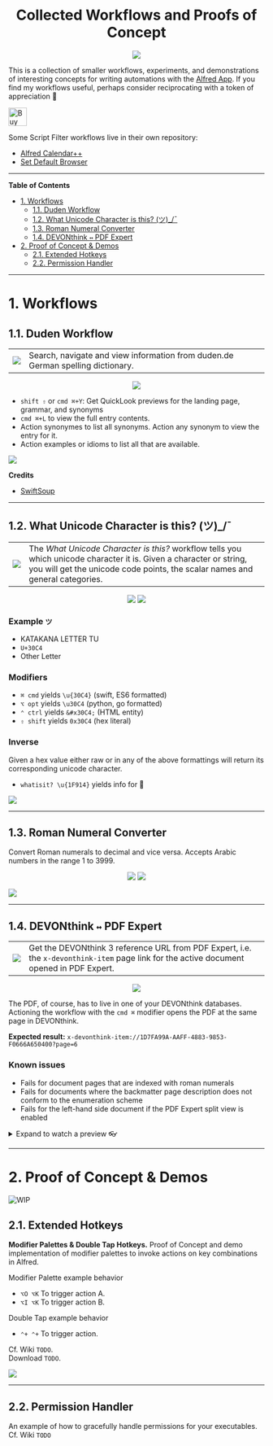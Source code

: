 <!-- # Collected Workflows &amp; Proofs of Concept  -->
<!-- omit from toc -->

<h1 align="center"></br>Collected Workflows and Proofs of Concept</h1>
<p align="center">
<a href="#"><img src="https://img.shields.io/static/v1?style=for-the-badge&message=Alfred&color=5C1F87&logo=Alfred&logoColor=FFFFFF&label="></a>
</p>

This is a collection of smaller workflows, experiments, and demonstrations of interesting concepts for writing automations with the [Alfred App](https://www.alfredapp.com/workflows/). 
If you find my workflows useful, perhaps consider reciprocating with a token of appreciation 🤗   

<a href='https://ko-fi.com/G2G1IH7RR' target='_blank'><img height='36' style='border:0px;height:36px;' src='https://storage.ko-fi.com/cdn/kofi3.png?v=3' border='0' alt='Buy Me a Coffee at ko-fi.com' /></a>  

Some Script Filter workflows live in their own repository:

- [Alfred Calendar++](https://github.com/zeitlings/alfred-calendar)
- [Set Default Browser](https://github.com/zeitlings/alfred-set-default-browser/)

---

**Table of Contents**

- [1. Workflows](#1-workflows)
  - [1.1. Duden Workflow](#11-duden-workflow)
  - [1.2. What Unicode Character is this? (ツ)\_/¯](#12-what-unicode-character-is-this-ツ_)
  - [1.3. Roman Numeral Converter](#13-roman-numeral-converter)
  - [1.4. DEVONthink `↔` PDF Expert](#14-devonthink--pdf-expert)
- [2. Proof of Concept \& Demos](#2-proof-of-concept--demos)
  - [2.1. Extended Hotkeys](#21-extended-hotkeys)
  - [2.2. Permission Handler](#22-permission-handler)

---

# 1. Workflows

## 1.1. Duden Workflow

<table> 
    <tr>
        <td>
            <img src="assets/icons/duden.png"> 
        </td>
        <td>
           Search, navigate and view information from duden.de German spelling dictionary. 
        </td>
    </tr>
</table>

<p align="center">
    <a href="https://github.com/zeitlings/alfred-workflows/releases/tag/v1.0.0-dude"><img src="https://img.shields.io/badge/download-v1.0.0-informational"></a>
</p>

<!-- [![](https://img.shields.io/badge/download-v1.0.0-informational)](https://github.com/zeitlings/alfred-workflows/releases/tag/v1.0.0-dude) -->

- ` shift ⇧ ` or `cmd ⌘+Y`: Get QuickLook previews for the landing page, grammar, and synonyms
- `cmd ⌘+L` to view the full entry contents.
- Action synonymes to list all synonyms. Action any synonym to view the entry for it.
- Action examples or idioms to list all that are available.

![](assets/images/preview_duden.jpg)

**Credits**

- [SwiftSoup](https://github.com/scinfu/SwiftSoup)

---

## 1.2. What Unicode Character is this? (ツ)_/¯

<table> 
    <tr>
        <td>
            <img src="assets/icons/whatisit.png"> 
        </td>
        <td>
            The <i>What Unicode Character is this?</i> workflow tells you which unicode character it is. Given a character or string, you will get the unicode code points, the scalar names and general categories.
        </td>
    </tr>
</table>

<p align="center">
    <a href="https://github.com/zeitlings/alfred-workflows/releases/tag/v2.0.1-uni"><img src="https://img.shields.io/badge/download-v2.0.1-informational"></a>
    <a href="/assets/code/WhatIsIt.swift"><img src="https://img.shields.io/static/v1?message=WhatIsIt.swift&color=F05138&logo=Swift&logoColor=FFFFFF&label=Code"></a>
</p>

<!-- [![](https://img.shields.io/badge/download-v2.0.1-informational)](https://github.com/zeitlings/alfred-workflows/releases/tag/v2.0.1-uni) -->


### Example `ツ`

- KATAKANA LETTER TU
- `U+30C4`
- Other Letter

### Modifiers

- `⌘ cmd` yields `\u{30C4}` (swift, ES6 formatted)
- `⌥ opt` yields `\u30C4` (python, go formatted)
- `⌃ ctrl` yields `&#x30C4;` (HTML entity)
- `⇧ shift` yields `0x30C4` (hex literal)

### Inverse

Given a hex value either raw or in any of the above formattings will return its corresponding unicode character.
- `whatisit? \u{1F914}` yields info for 🤔


![](assets/images/preview_whatisit.jpg)


<!-- [![](https://img.shields.io/static/v1?message=WhatIsIt.swift&color=F05138&logo=Swift&logoColor=FFFFFF&label=Code)](/assets/code/WhatIsIt.swift) -->

---

## 1.3. Roman Numeral Converter

Convert Roman numerals to decimal and vice versa. Accepts Arabic numbers in the range 1 to 3999.

<p align="center">
    <a href="https://github.com/zeitlings/alfred-workflows/releases/tag/v1.0.0-rn"><img src="https://img.shields.io/badge/download-v1.0.0-informational"></a>
    <a href="/assets/code/RomanNumeral.swift"><img src="https://img.shields.io/static/v1?message=RomanNumeral.swift&color=F05138&logo=Swift&logoColor=FFFFFF&label=Code"></a>
</p>

<!-- [![](https://img.shields.io/badge/download-v1.0.0-informational)](https://github.com/zeitlings/alfred-workflows/releases/tag/v1.0.0-rn) -->

![](assets/images/preview_roman.jpg)

<!-- [![](https://img.shields.io/static/v1?message=RomanNumeral.swift&color=F05138&logo=Swift&logoColor=FFFFFF&label=Code)](/assets/code/RomanNumeral.swift) -->


---

## 1.4. DEVONthink `↔` PDF Expert

<table>
    <tr>
        <td>
            <img src="assets/icons/dt3pdf.png">
        </td>
        <td>
        	Get the DEVONthink 3 reference URL from PDF Expert, i.e. the <code>x-devonthink-item</code> page link for the active document opened in PDF Expert.
        </td>
    </tr>
</table>

<p align="center">
    <a href="https://github.com/zeitlings/alfred-workflows/releases/tag/v1.2.0-xdev"><img src="https://img.shields.io/badge/download-v1.2.0-informational"></a>
</p>

<!-- [![](https://img.shields.io/badge/download-v1.2.0-informational)](https://github.com/zeitlings/alfred-workflows/releases/tag/v1.2.0-xdev) -->

The PDF, of course, has to live in one of your DEVONthink databases. Actioning the workflow with the `cmd ⌘` modifier opens the PDF at the same page in DEVONthink.

**Expected result:** `x-devonthink-item://1D7FA99A-AAFF-4883-9853-F0666A650400?page=6`

### Known issues

- Fails for document pages that are indexed with roman numerals
- Fails for documents where the backmatter page description does not conform to the enumeration scheme
- Fails for the left-hand side document if the PDF Expert split view is enabled

<details>
  <summary>Expand to watch a preview 👓</summary>

  https://user-images.githubusercontent.com/25689591/216837085-fa114af5-ab98-4c1c-a866-a44725b4578a.mp4

</details>    


---

# 2. Proof of Concept & Demos

![WIP](https://img.shields.io/static/v1?style=for-the-badge&message=WIP&color=F00&logo=Alfred&logoColor=FFFFFF&label=)

## 2.1. Extended Hotkeys

__Modifier Palettes & Double Tap Hotkeys.__
Proof of Concept and demo implementation of modifier palettes to invoke actions on key combinations in Alfred. 

Modifier Palette example behavior  
- `⌥O ⌥K` To trigger action A.  
- `⌥I ⌥K` To trigger action B.

Double Tap example behavior  
- `⌃+ ⌃+` To trigger action.

Cf. Wiki `TODO`.  
Download `TODO`.  


![](assets/images/preview_extended.jpg)


---

## 2.2. Permission Handler

An example of how to gracefully handle permissions for your executables.  
Cf. Wiki `TODO`

